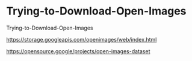 # Trying-to-Download-Open-Images
Trying-to-Download-Open-Images

https://storage.googleapis.com/openimages/web/index.html

https://opensource.google/projects/open-images-dataset
